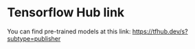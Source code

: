 # Tensorflow Hub link

You can find pre-trained models at this link: https://tfhub.dev/s?subtype=publisher